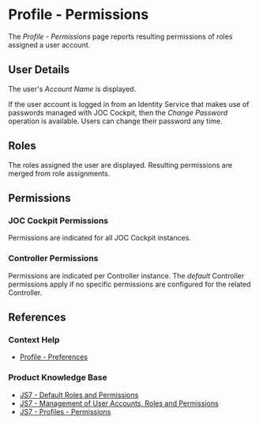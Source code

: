 # Profile - Permissions

The *Profile - Permissions* page reports resulting permissions of roles assigned a user account.

## User Details

The user's *Account Name* is displayed.

If the user account is logged in from an Identity Service that makes use of passwords managed with JOC Cockpit, then the *Change Password* operation is available. Users can change their password any time.

## Roles

The roles assigned the user are displayed. Resulting permissions are merged from role assignments.

## Permissions

### JOC Cockpit Permissions

Permissions are indicated for all JOC Cockpit instances.
 
### Controller Permissions

Permissions are indicated per Controller instance. The *default* Controller permissions apply if no specific permissions are configured for the related Controller.

## References

### Context Help

- [Profile - Preferences](/profile-preferences)

### Product Knowledge Base

- [JS7 - Default Roles and Permissions](https://kb.sos-berlin.com/display/JS7/JS7+-+Default+Roles+and+Permissions)
- [JS7 - Management of User Accounts, Roles and Permissions](https://kb.sos-berlin.com/display/JS7/JS7+-+Management+of+User+Accounts%2C+Roles+and+Permissions)
- [JS7 - Profiles - Permissions](https://kb.sos-berlin.com/display/JS7/JS7+-+Profiles+-+Permissions)
